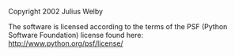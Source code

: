 Copyright 2002 Julius Welby

The software is licensed according to the terms of the PSF (Python Software Foundation) license found here: http://www.python.org/psf/license/